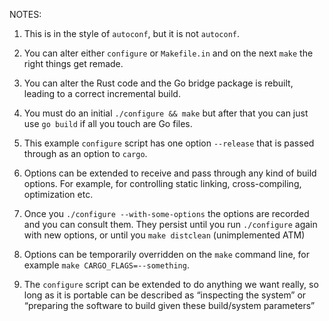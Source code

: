 NOTES:

1. This is in the style of `autoconf`, but it is not `autoconf`.

2. You can alter either `configure` or `Makefile.in` and on the next `make` the
right things get remade.

3. You can alter the Rust code and the Go bridge package is rebuilt, leading to
a correct incremental build.

4. You must do an initial `./configure && make` but after that you can just use
`go build` if all you touch are Go files.

5. This example `configure` script  has one option `--release` that is passed
through as an option to `cargo`.

6. Options can be extended to receive and pass through any kind of build
options. For example, for controlling static linking, cross-compiling,
optimization etc.

7. Once you `./configure --with-some-options` the options are recorded and you
can consult them. They persist until you run `./configure` again with new
options, or until you `make distclean` (unimplemented ATM)

8. Options can be temporarily overridden on the `make` command line, for
example `make CARGO_FLAGS=--something`.

9. The `configure` script can be extended to do anything we want really, so
long as it is portable can be described as “inspecting the system” or
“preparing the software to build given these build/system parameters”

